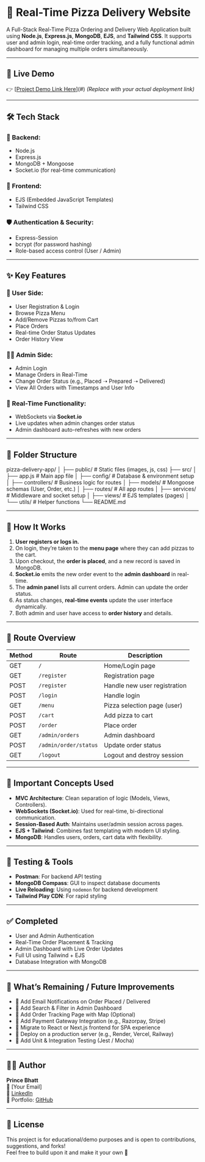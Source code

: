 # 🍕 Real-Time Pizza Delivery Website

A Full-Stack Real-Time Pizza Ordering and Delivery Web Application built using **Node.js**, **Express.js**, **MongoDB**, **EJS**, and **Tailwind CSS**. It supports user and admin login, real-time order tracking, and a fully functional admin dashboard for managing multiple orders simultaneously.

---

## 📌 Live Demo

👉 [[Project Demo Link Here](https://pizza-ria.onrender.com)](#) *(Replace with your actual deployment link)*

---

## 🛠️ Tech Stack

### 🔧 Backend:
- Node.js
- Express.js
- MongoDB + Mongoose
- Socket.io (for real-time communication)

### 🎨 Frontend:
- EJS (Embedded JavaScript Templates)
- Tailwind CSS

### 🛡️ Authentication & Security:
- Express-Session
- bcrypt (for password hashing)
- Role-based access control (User / Admin)

---

## ✨ Key Features

### 👤 User Side:
- User Registration & Login
- Browse Pizza Menu
- Add/Remove Pizzas to/from Cart
- Place Orders
- Real-time Order Status Updates
- Order History View

### 🧑‍💼 Admin Side:
- Admin Login
- Manage Orders in Real-Time
- Change Order Status (e.g., Placed ➝ Prepared ➝ Delivered)
- View All Orders with Timestamps and User Info

### 🔁 Real-Time Functionality:
- WebSockets via **Socket.io**
- Live updates when admin changes order status
- Admin dashboard auto-refreshes with new orders

---

## 📁 Folder Structure

pizza-delivery-app/
│
├── public/ # Static files (images, js, css)
├── src/
│ ├── app.js # Main app file
│ ├── config/ # Database & environment setup
│ ├── controllers/ # Business logic for routes
│ ├── models/ # Mongoose schemas (User, Order, etc.)
│ ├── routes/ # All app routes
│ ├── services/ # Middleware and socket setup
│ ├── views/ # EJS templates (pages)
│ └── utils/ # Helper functions
└── README.md


---

## 🚦 How It Works

1. **User registers or logs in.**
2. On login, they’re taken to the **menu page** where they can add pizzas to the cart.
3. Upon checkout, the **order is placed**, and a new record is saved in MongoDB.
4. **Socket.io** emits the new order event to the **admin dashboard** in real-time.
5. The **admin panel** lists all current orders. Admin can update the order status.
6. As status changes, **real-time events** update the user interface dynamically.
7. Both admin and user have access to **order history** and details.

---

## 🔐 Route Overview

| Method | Route                   | Description                     |
|--------|-------------------------|---------------------------------|
| GET    | `/`                     | Home/Login page                 |
| GET    | `/register`             | Registration page               |
| POST   | `/register`             | Handle new user registration    |
| POST   | `/login`                | Handle login                    |
| GET    | `/menu`                 | Pizza selection page (user)     |
| POST   | `/cart`                 | Add pizza to cart               |
| POST   | `/order`                | Place order                     |
| GET    | `/admin/orders`         | Admin dashboard                 |
| POST   | `/admin/order/status`   | Update order status             |
| GET    | `/logout`               | Logout and destroy session      |

---

## 🧠 Important Concepts Used

- **MVC Architecture**: Clean separation of logic (Models, Views, Controllers).
- **WebSockets (Socket.io)**: Used for real-time, bi-directional communication.
- **Session-Based Auth**: Maintains user/admin session across pages.
- **EJS + Tailwind**: Combines fast templating with modern UI styling.
- **MongoDB**: Handles users, orders, cart data with flexibility.

---

## 🧪 Testing & Tools

- **Postman**: For backend API testing
- **MongoDB Compass**: GUI to inspect database documents
- **Live Reloading**: Using `nodemon` for backend development
- **Tailwind Play CDN**: For rapid styling

---

## ✅ Completed

- User and Admin Authentication
- Real-Time Order Placement & Tracking
- Admin Dashboard with Live Order Updates
- Full UI using Tailwind + EJS
- Database Integration with MongoDB

---

## 🔧 What’s Remaining / Future Improvements

- 🔲 Add Email Notifications on Order Placed / Delivered
- 🔲 Add Search & Filter in Admin Dashboard
- 🔲 Add Order Tracking Page with Map (Optional)
- 🔲 Add Payment Gateway Integration (e.g., Razorpay, Stripe)
- 🔲 Migrate to React or Next.js frontend for SPA experience
- 🔲 Deploy on a production server (e.g., Render, Vercel, Railway)
- 🔲 Add Unit & Integration Testing (Jest / Mocha)

---

## 🙋‍♂️ Author

**Prince Bhatt**  
📧 [Your Email]  
🔗 [LinkedIn](https://linkedin.com/in/your-profile)  
📁 Portfolio: [GitHub](https://github.com/princebhatt03)

---

## 📜 License

This project is for educational/demo purposes and is open to contributions, suggestions, and forks!  
Feel free to build upon it and make it your own 🚀
